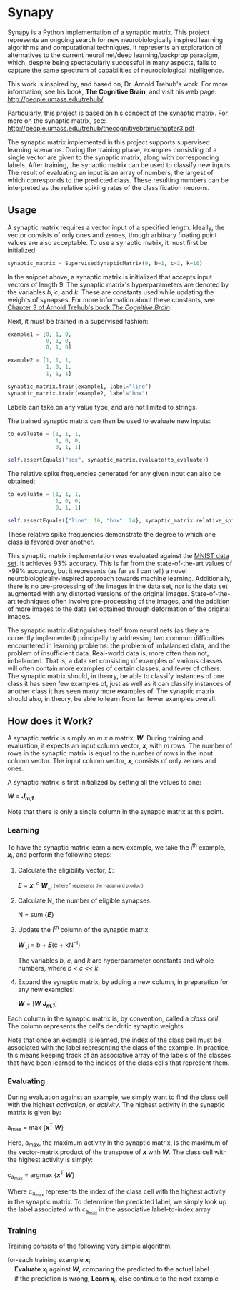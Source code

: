 Synapy
======

Synapy is a Python implementation of a synaptic matrix. This project represents an ongoing search for new neurobiologically inspired learning algorithms and computational techniques. It represents an exploration of alternatives to the current neural net/deep learning/backprop paradigm, which, despite being spectacularly successful in many aspects, fails to capture the same spectrum of capabilities of neurobiological intelligence.

This work is inspired by, and based on, Dr. Arnold Trehub's work. For more information, see his book, **The Cognitive Brain**, and visit his web page: http://people.umass.edu/trehub/

Particularly, this project is based on his concept of the synaptic matrix. For more on the synaptic matrix, see: http://people.umass.edu/trehub/thecognitivebrain/chapter3.pdf

The synaptic matrix implemented in this project supports supervised learning scenarios. During the training phase, examples consisting of a single vector are given to the synaptic matrix, along with corresponding labels. After training, the synaptic matrix can be used to classify new inputs. The result of evaluating an input is an array of numbers, the largest of which corresponds to the predicted class. These resulting numbers can be interpreted as the relative spiking rates of the classification neurons.

Usage
-----
A synaptic matrix requires a vector input of a specified length. Ideally, the vector consists of only ones and zeroes, though arbitrary floating point values are also acceptable. To use a synaptic matrix, it must first be initialized:
  ```python
  synaptic_matrix = SupervisedSynapticMatrix(9, b=1, c=2, k=10)
  ```
  In the snippet above, a synaptic matrix is initialized that accepts input vectors of length 9. The synaptic matrix's hyperparameters are denoted by the variables _b_, _c_, and _k_. These are constants used while updating the weights of synapses. For more information about these constants, see [Chapter 3 of Arnold Trehub's book *The Cognitive Brain*](http://people.umass.edu/trehub/thecognitivebrain/chapter3.pdf).

  Next, it must be trained in a supervised fashion:
  ```python
  example1 = [0, 1, 0,
              0, 1, 0,
              0, 1, 0]

  example2 = [1, 1, 1,
              1, 0, 1,
              1, 1, 1]

  synaptic_matrix.train(example1, label="line")
  synaptic_matrix.train(example2, label="box")
  ```
  Labels can take on any value type, and are not limited to strings.

  The trained synaptic matrix can then be used to evaluate new inputs:
  ```python
  to_evaluate = [1, 1, 1,
                 1, 0, 0,
                 0, 1, 1]

  self.assertEquals("box", synaptic_matrix.evaluate(to_evaluate))
  ```

  The relative spike frequencies generated for any given input can also be obtained:
  ```python
  to_evaluate = [1, 1, 1,
                 1, 0, 0,
                 0, 1, 1]

  self.assertEquals({"line": 16, "box": 24}, synaptic_matrix.relative_spike_frequencies(to_evaluate))
  ```
  These relative spike frequencies demonstrate the degree to which one class is favored over another.

This synaptic matrix implementation was evaluated against the [MNIST data set](http://yann.lecun.com/exdb/mnist/). It achieves 93% accuracy. This is far from the state-of-the-art values of >99% accuracy, but it represents (as far as I can tell) a novel neurobiologically-inspired approach towards machine learning. Additionally, there is no pre-processing of the images in the data set, nor is the data set augmented with any distorted versions of the original images. State-of-the-art techniques often involve pre-processing of the images, and the addition of more images to the data set obtained through deformation of the original images.

The synaptic matrix distinguishes itself from neural nets (as they are currently implemented) principally by addressing two common difficulties encountered in learning problems: the problem of imbalanced data, and the problem of insufficient data. Real-world data is, more often than not, imbalanced. That is, a data set consisting of examples of various classes will often contain more examples of certain classes, and fewer of others. The synaptic matrix should, in theory, be able to classify instances of one class it has seen few examples of, just as well as it can classify instances of another class it has seen many more examples of. The synaptic matrix should also, in theory, be able to learn from far fewer examples overall.

How does it Work?
-----------------

A synaptic matrix is simply an *m x n* matrix, **_W_**. During training and evaluation, it expects an input column vector, **_x_**, with *m* rows. The number of rows in the synaptic matrix is equal to the number of rows in the input column vector. The input column vector, **_x_**, consists of only zeroes and ones.

A synaptic matrix is first initialized by setting all the values to one:

**_W_** = **_J<sub>m,1</sub>_**

Note that there is only a single column in the synaptic matrix at this point.

### Learning

To have the synaptic matrix learn a new example, we take the i<sup>th</sup> example, **_x_**<sub>i</sub>, and perform the following steps:

1. Calculate the eligibility vector, **_E_**:

   **_E_** = **_x_**<sub>i</sub> <sup>o</sup> **_W_**<sub>.,i</sub>
   <sub><sup>(where <sup>o</sup> represents the Hadamard product)</sup></sub>

2. Calculate N, the number of eligible synapses:

   N = sum {**_E_**}

3. Update the i<sup>th</sup> column of the synaptic matrix:

   **_W_**<sub>.,i</sub> = b + **_E_**(c + kN<sup>-1</sup>)

   The variables _b_, _c_, and _k_ are hyperparameter constants and whole numbers, where _b < c << k_.

4. Expand the synaptic matrix, by adding a new column, in preparation for any new examples:

   **_W_** = [**_W_** **_J<sub>m,1</sub>_**]

Each column in the synaptic matrix is, by convention, called a _class cell_. The column represents the cell's dendritic synaptic weights.

Note that once an example is learned, the index of the class cell must be associated with the label representing the class of the example. In practice, this means keeping track of an associative array of the labels of the classes that have been learned to the indices of the class cells that represent them.

### Evaluating

During evaluation against an example, we simply want to find the class cell with the highest _activation_, or _activity_. The highest activity in the synaptic matrix is given by:

a<sub>max</sub> = max {**_x_**<sup>T</sup> **_W_**}

Here, a<sub>max</sub>, the maximum activity in the synaptic matrix, is the maximum of the vector-matrix product of the transpose of **_x_** with **_W_**. The class cell with the highest activity is simply:

c<sub>a<sub>max</sub></sub> = argmax {**_x_**<sup>T</sup> **_W_**}

Where c<sub>a<sub>max</sub></sub> represents the index of the class cell with the highest activity in the synaptic matrix. To determine the predicted label, we simply look up the label associated with c<sub>a<sub>max</sub></sub> in the associative label-to-index array.

### Training

Training consists of the following very simple algorithm:

for-each training example **_x_**<sub>i</sub><br/>
&nbsp;&nbsp;&nbsp; **Evaluate** **_x_**<sub>i</sub> against **_W_**, comparing the predicted to the actual label<br/>
&nbsp;&nbsp;&nbsp; if the prediction is wrong, **Learn** **_x_**<sub>i</sub>, else continue to the next example
